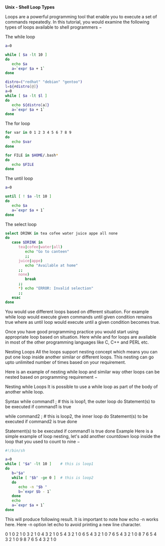 **Unix - Shell Loop Types**

Loops are a powerful programming tool that enable you to execute a set of commands repeatedly. In this tutorial, you would examine the following types of loops available to shell programmers −

The while loop

```bash
a=0

while [ $a -lt 10 ]
do
   echo $a
   a=`expr $a + 1`
done
```

```bash
distro=("redhat" "debian" "gentoo")
l=${#distro[@]}
a=0
while [ $a -lt $l ]
do
   echo ${distro[a]}
   a=`expr $a + 1`
done
```

The for loop

```bash
for var in 0 1 2 3 4 5 6 7 8 9
do
   echo $var
done

for FILE in $HOME/.bash*
do
   echo $FILE
done
```

The until loop

```bash
a=0

until [ ! $a -lt 10 ]
do
   echo $a
   a=`expr $a + 1`
done
```

The select loop

```bash
select DRINK in tea cofee water juice appe all none
do
   case $DRINK in
      tea|cofee|water|all) 
         echo "Go to canteen"
         ;;
      juice|appe)
         echo "Available at home"
      ;;
      none) 
         break 
      ;;
      *) echo "ERROR: Invalid selection" 
      ;;
   esac
done
```

You would use different loops based on dfferent situation. For example while loop would execute given commands until given condition remains true where as until loop would execute until a given condition becomes true.

Once you have good programming practice you would start using appropriate loop based on situation. Here while and for loops are available in most of the other programming languages like C, C++ and PERL etc.

Nesting Loops
All the loops support nesting concept which means you can put one loop inside another similar or different loops. This nesting can go upto unlimited number of times based on your requirement.

Here is an example of nesting while loop and similar way other loops can be nested based on programming requirement −

Nesting while Loops
It is possible to use a while loop as part of the body of another while loop.

Syntax
while command1 ; # this is loop1, the outer loop
do
   Statement(s) to be executed if command1 is true

   while command2 ; # this is loop2, the inner loop
   do
      Statement(s) to be executed if command2 is true
   done

   Statement(s) to be executed if command1 is true
done
Example
Here is a simple example of loop nesting, let's add another countdown loop inside the loop that you used to count to nine −

```bash
#!/bin/sh

a=0
while [ "$a" -lt 10 ]    # this is loop1
do
   b="$a"
   while [ "$b" -ge 0 ]  # this is loop2
   do
      echo -n "$b "
      b=`expr $b - 1`
   done
   echo
   a=`expr $a + 1`
done
```

This will produce following result. It is important to note how echo -n works here. Here -n option let echo to avoid printing a new line character.

0
1 0
2 1 0
3 2 1 0
4 3 2 1 0
5 4 3 2 1 0
6 5 4 3 2 1 0
7 6 5 4 3 2 1 0
8 7 6 5 4 3 2 1 0
9 8 7 6 5 4 3 2 1 0